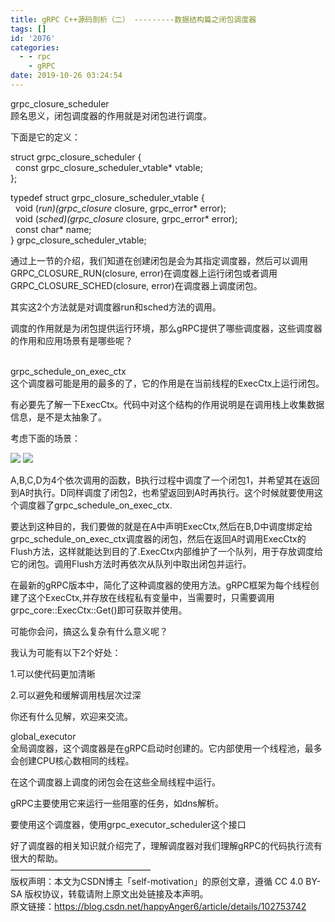 ```yaml
---
title: gRPC C++源码剖析（二） ---------数据结构篇之闭包调度器
tags: []
id: '2076'
categories:
  - - rpc
    - gRPC
date: 2019-10-26 03:24:54
---
```


grpc_closure_scheduler  
顾名思义，闭包调度器的作用就是对闭包进行调度。

下面是它的定义：

struct grpc_closure_scheduler {  
  const grpc_closure_scheduler_vtable* vtable;  
};

typedef struct grpc_closure_scheduler_vtable {  
  void (_run)(grpc_closure_ closure, grpc_error* error);  
  void (_sched)(grpc_closure_ closure, grpc_error* error);  
  const char* name;  
} grpc_closure_scheduler_vtable;

通过上一节的介绍，我们知道在创建闭包是会为其指定调度器，然后可以调用GRPC_CLOSURE_RUN(closure, error)在调度器上运行闭包或者调用GRPC_CLOSURE_SCHED(closure, error)在调度器上调度闭包。

其实这2个方法就是对调度器run和sched方法的调用。

调度的作用就是为闭包提供运行环境，那么gRPC提供了哪些调度器，这些调度器的作用和应用场景有是哪些呢？

   
grpc_schedule_on_exec_ctx  
这个调度器可能是用的最多的了，它的作用是在当前线程的ExecCtx上运行闭包。

有必要先了解一下ExecCtx。代码中对这个结构的作用说明是在调用栈上收集数据信息，是不是太抽象了。

考虑下面的场景：

![](/images/wp-content/uploads/2019/10/20191026105024499.png)
![](/images/wp-content/uploads/2019/10/20191026105024499.png)

A,B,C,D为4个依次调用的函数，B执行过程中调度了一个闭包1，并希望其在返回到A时执行。D同样调度了闭包2，也希望返回到A时再执行。这个时候就要使用这个调度器了grpc_schedule_on_exec_ctx.

要达到这种目的，我们要做的就是在A中声明ExecCtx,然后在B,D中调度绑定给grpc_schedule_on_exec_ctx调度器的闭包，然后在返回A时调用ExecCtx的Flush方法，这样就能达到目的了.ExecCtx内部维护了一个队列，用于存放调度给它的闭包。调用Flush方法时再依次从队列中取出闭包并运行。

在最新的gRPC版本中，简化了这种调度器的使用方法。gRPC框架为每个线程创建了这个ExecCtx,并存放在线程私有变量中，当需要时，只需要调用grpc_core::ExecCtx::Get()即可获取并使用。

可能你会问，搞这么复杂有什么意义呢？

我认为可能有以下2个好处：

1.可以使代码更加清晰

2.可以避免和缓解调用栈层次过深

你还有什么见解，欢迎来交流。

global_executor  
全局调度器，这个调度器是在gRPC启动时创建的。它内部使用一个线程池，最多会创建CPU核心数相同的线程。

在这个调度器上调度的闭包会在这些全局线程中运行。

gRPC主要使用它来运行一些阻塞的任务，如dns解析。

要使用这个调度器，使用grpc_executor_scheduler这个接口

好了调度器的相关知识就介绍完了，理解调度器对我们理解gRPC的代码执行流有很大的帮助。  
————————————————  
版权声明：本文为CSDN博主「self-motivation」的原创文章，遵循 CC 4.0 BY-SA 版权协议，转载请附上原文出处链接及本声明。  
原文链接：https://blog.csdn.net/happyAnger6/article/details/102753742